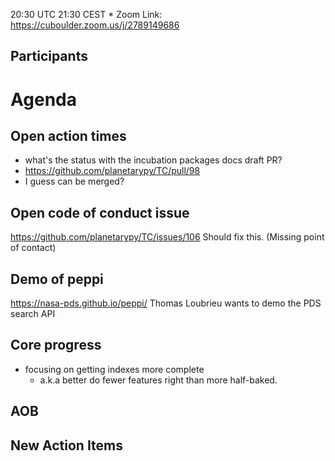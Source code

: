 20:30 UTC 21:30 CEST * Zoom Link: https://cuboulder.zoom.us/j/2789149686
## Participants

# Agenda

## Open action times
- what's the status with the incubation packages docs draft PR?
- https://github.com/planetarypy/TC/pull/98
- I guess can be merged?

## Open code of conduct issue
https://github.com/planetarypy/TC/issues/106
Should fix this. (Missing point of contact)

## Demo of peppi
https://nasa-pds.github.io/peppi/
Thomas Loubrieu wants to demo the PDS search API

## Core progress
- focusing on getting indexes more complete
    - a.k.a better do fewer features right than more half-baked.

## AOB
## New Action Items
